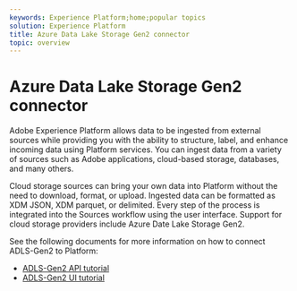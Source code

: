```yaml
---
keywords: Experience Platform;home;popular topics
solution: Experience Platform
title: Azure Data Lake Storage Gen2 connector
topic: overview
---
```


# Azure Data Lake Storage Gen2 connector

Adobe Experience Platform allows data to be ingested from external sources while providing you with the ability to structure, label, and enhance incoming data using Platform services. You can ingest data from a variety of sources such as Adobe applications, cloud-based storage, databases, and many others.

Cloud storage sources can bring your own data into Platform without the need to download, format, or upload. Ingested data can be formatted as XDM JSON, XDM parquet, or delimited. Every step of the process is integrated into the Sources workflow using the user interface. Support for cloud storage providers include Azure Date Lake Storage Gen2.

See the following documents for more information on how to connect ADLS-Gen2 to Platform:

- [ADLS-Gen2 API tutorial](../../tutorials/api/create/cloud-storage/adls-gen2.md)
- [ADLS-Gen2 UI tutorial](../../tutorials/ui/create/cloud-storage/adls-gen2.md)